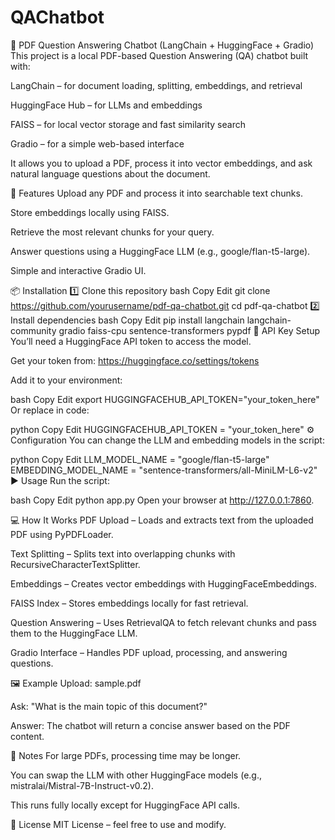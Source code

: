 # QAChatbot
📄 PDF Question Answering Chatbot (LangChain + HuggingFace + Gradio)
This project is a local PDF-based Question Answering (QA) chatbot built with:

LangChain – for document loading, splitting, embeddings, and retrieval

HuggingFace Hub – for LLMs and embeddings

FAISS – for local vector storage and fast similarity search

Gradio – for a simple web-based interface

It allows you to upload a PDF, process it into vector embeddings, and ask natural language questions about the document.

🚀 Features
Upload any PDF and process it into searchable text chunks.

Store embeddings locally using FAISS.

Retrieve the most relevant chunks for your query.

Answer questions using a HuggingFace LLM (e.g., google/flan-t5-large).

Simple and interactive Gradio UI.

📦 Installation
1️⃣ Clone this repository
bash
Copy
Edit
git clone https://github.com/yourusername/pdf-qa-chatbot.git
cd pdf-qa-chatbot
2️⃣ Install dependencies
bash
Copy
Edit
pip install langchain langchain-community gradio faiss-cpu sentence-transformers pypdf
🔑 API Key Setup
You’ll need a HuggingFace API token to access the model.

Get your token from: https://huggingface.co/settings/tokens

Add it to your environment:

bash
Copy
Edit
export HUGGINGFACEHUB_API_TOKEN="your_token_here"
Or replace in code:

python
Copy
Edit
HUGGINGFACEHUB_API_TOKEN = "your_token_here"
⚙️ Configuration
You can change the LLM and embedding models in the script:

python
Copy
Edit
LLM_MODEL_NAME = "google/flan-t5-large"
EMBEDDING_MODEL_NAME = "sentence-transformers/all-MiniLM-L6-v2"
▶️ Usage
Run the script:

bash
Copy
Edit
python app.py
Open your browser at http://127.0.0.1:7860.

💻 How It Works
PDF Upload – Loads and extracts text from the uploaded PDF using PyPDFLoader.

Text Splitting – Splits text into overlapping chunks with RecursiveCharacterTextSplitter.

Embeddings – Creates vector embeddings with HuggingFaceEmbeddings.

FAISS Index – Stores embeddings locally for fast retrieval.

Question Answering – Uses RetrievalQA to fetch relevant chunks and pass them to the HuggingFace LLM.

Gradio Interface – Handles PDF upload, processing, and answering questions.

🖼 Example
Upload: sample.pdf

Ask: "What is the main topic of this document?"

Answer: The chatbot will return a concise answer based on the PDF content.

📌 Notes
For large PDFs, processing time may be longer.

You can swap the LLM with other HuggingFace models (e.g., mistralai/Mistral-7B-Instruct-v0.2).

This runs fully locally except for HuggingFace API calls.

📜 License
MIT License – feel free to use and modify.
